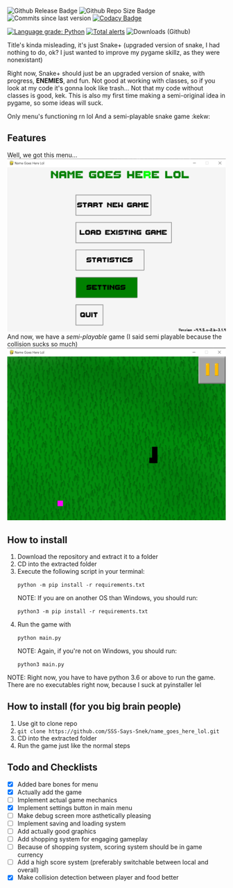 ![Github Release Badge](https://img.shields.io/github/v/release/SSS-Says-Snek/name_goes_here_lol?include_prereleases&sort=date)
![Github Repo Size Badge](https://img.shields.io/github/repo-size/SSS-Says-Snek/name_goes_here_lol)
![Commits since last version](https://img.shields.io/github/commits-since/SSS-Says-Snek/name_goes_here_lol/latest?color=%28255%2C%200%2C%200%29&include_prereleases)
[![Codacy Badge](https://app.codacy.com/project/badge/Grade/2d4a2c27e7094629b96ac732b81076c3)](https://www.codacy.com/gh/SSS-Says-Snek/name_goes_here_lol/dashboard?utm_source=github.com&amp;utm_medium=referral&amp;utm_content=SSS-Says-Snek/name_goes_here_lol&amp;utm_campaign=Badge_Grade)

[![Language grade: Python](https://img.shields.io/lgtm/grade/python/g/SSS-Says-Snek/name_goes_here_lol.svg?logo=lgtm&logoWidth=18)](https://lgtm.com/projects/g/SSS-Says-Snek/name_goes_here_lol/context:python)
[![Total alerts](https://img.shields.io/lgtm/alerts/g/SSS-Says-Snek/name_goes_here_lol.svg?logo=lgtm&logoWidth=18)](https://lgtm.com/projects/g/SSS-Says-Snek/name_goes_here_lol/alerts/)
![Downloads (Github)](https://img.shields.io/github/downloads/SSS-Says-Snek/name_goes_here_lol/total)

Title's kinda misleading, it's just Snake+ (upgraded version of snake, I had nothing to do, ok? I just wanted to improve my pygame skillz, as they were nonexistant)

Right now, Snake+ should just be an upgraded version of snake, with progress, **ENEMIES**, and fun. Not good at working with classes, 
so if you look at my code it's gonna look like trash... Not that my code without classes is good, kek. 
This is also my first time making a semi-original idea in pygame, so some ideas will suck.

Only menu's functioning rn lol
And a semi-playable snake game :kekw:

## Features
Well, we got this menu...
![Snake+ Menu Screen](Screenshots/menu.png)
And now, we have a *semi-playable* game (I said semi playable because the collision sucks so much)
![Snake+ Gameplay Screen](Screenshots/gameplay.png)

## How to install
1. Download the repository and extract it to a folder
2. CD into the extracted folder
3. Execute the following script in your terminal:
   ```shell script
   python -m pip install -r requirements.txt
   ```
   NOTE: If you are on another OS than Windows, you should run:
   ```shell script
   python3 -m pip install -r requirements.txt
   ```
4. Run the game with
   ```shell script
   python main.py
   ```
   NOTE: Again, if you're not on Windows, you should run:
   ```shell script
   python3 main.py
   ```
NOTE: Right now, you have to have python 3.6 or above to run the game. There are no executables right now, because I suck at pyinstaller lel

## How to install (for you big brain people)
1. Use git to clone repo
2. `git clone https://github.com/SSS-Says-Snek/name_goes_here_lol.git`
3. CD into the extracted folder
4. Run the game just like the normal steps

## Todo and Checklists

- [X] Added bare bones for menu
- [X] Actually add the game
- [ ] Implement actual game mechanics
- [X] Implement settings button in main menu
- [ ] Make debug screen more asthetically pleasing
- [ ] Implement saving and loading system
- [ ] Add actually good graphics
- [ ] Add shopping system for engaging gameplay
- [ ] Because of shopping system, scoring system should be in game currency
- [ ] Add a high score system (preferably switchable between local and overall)
- [X] Make collision detection between player and food better
